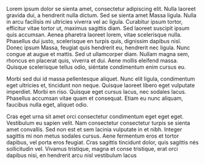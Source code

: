 Lorem ipsum dolor se sienta amet, consectetur adipiscing elit. Nulla laoreet gravida dui, a hendrerit nulla dictum. Sed se sienta amet Massa ligula. Nulla in arcu facilisis mi ultricies viverra vel ac ligula. Curabitur ipsum tortor, efficitur vitae tortor ut, maximus sagittis diam. Sed laoreet suscipit ipsum quis accumsan. Aenea pharetra laoreet lorem, vitae scelerisque nulla. Phasellus dui justo, scelerisque en turpis quis, dignissim dapibus nisl. Donec ipsum Massa, feugiat quis hendrerit eu, hendrerit nec ligula. Nunc congue at augue et mattis. Sed ut ullamcorper diam. Nullam magna sem, rhoncus en placerat quis, viverra et dui. Aene mollis eleifend massa. Quisque scelerisque tellus odio, siéntate condimentum enim cursus eu.

Morbi sed dui id massa pellentesque aliquet. Nunc elit ligula, condimentum eget ultricies et, tincidunt non neque. Quisque laoreet libero eget vulputate imperdiet. Morbi en riso. Quisque eget cursus lacus, nec sodales lacus. Phasellus accumsan vitae quam et consequat. Etiam eu nunc aliquam, faucibus nulla eget, aliquet odio.

Cras eget urna sit amet orci consectetur condimentum eget eget eget. Vestibulum eu sapien velit. Nam consectetur consectetur turpis se sienta amet convallis. Sed non est et sem lacinia vulputate in et nibh. Integer sagittis mi non metus sodales cursus. Aene fermentum eros et tortor dapibus, vel porta eros feugiat. Cras sagittis tincidunt dolor, quis sagittis nés sollicitudin vel. Vivamus tristique, magna et conse tristique, erat orci dapibus nisi, en hendrerit arcu nisl vestibulum lacus
